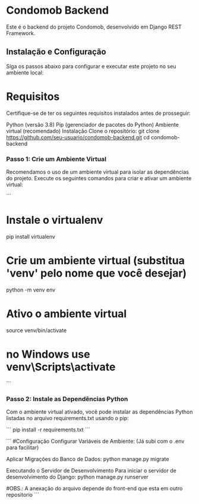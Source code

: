 

# Condomob Backend
Este é o backend do projeto Condomob, desenvolvido em Django REST Framework.

## Instalação e Configuração

Siga os passos abaixo para configurar e executar este projeto no seu ambiente local:

# Requisitos
Certifique-se de ter os seguintes requisitos instalados antes de prosseguir:

Python (versão 3.8)
Pip (gerenciador de pacotes do Python)
Ambiente virtual (recomendado)
Instalação
Clone o repositório: git clone https://github.com/seu-usuario/condomob-backend.git cd condomob-backend


### Passo 1: Crie um Ambiente Virtual

Recomendamos o uso de um ambiente virtual para isolar as dependências do projeto. Execute os seguintes comandos para criar e ativar um ambiente virtual:

\`\`\`

# Instale o virtualenv
pip install virtualenv

# Crie um ambiente virtual (substitua 'venv' pelo nome que você desejar)
 python -m venv env

# Ativo o ambiente virtual
source venv/bin/activate 
# no Windows use venv\Scripts\activate

\`\`\`

### Passo 2: Instale as Dependências Python

Com o ambiente virtual ativado, você pode instalar as dependências Python listadas no arquivo requirements.txt usando o pip:

\`\`\`
pip install -r requirements.txt
\`\`\`

\`\`\`
#Configuração
Configurar Variáveis de Ambiente: (Já subi com o .env para facilitar)

Aplicar Migrações do Banco de Dados: python manage.py migrate

Executando o Servidor de Desenvolvimento
Para iniciar o servidor de desenvolvimento do Django: python manage.py runserver

#OBS.: A anexação do arquivo depende do front-end que esta em outro repositorio
\`\`\`
